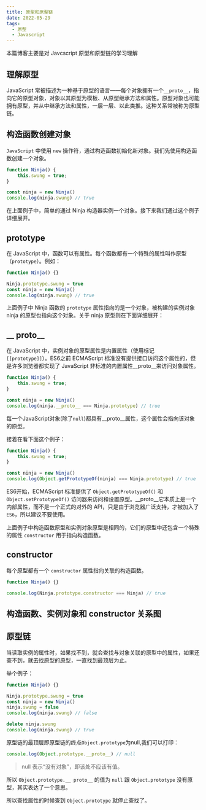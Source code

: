 ```yaml
---
title: 原型和原型链
date: 2022-05-29
tags:
  - 原型
  - Javascript
---
```


本篇博客主要是对 Javcscript 原型和原型链的学习理解

## 理解原型
JavaScript 常被描述为一种基于原型的语言——每个对象拥有一个`__proto__`，指向它的原型对象，对象以其原型为模板、从原型继承方法和属性。原型对象也可能拥有原型，并从中继承方法和属性，一层一层、以此类推。这种关系常被称为原型链。 

## 构造函数创建对象
`JavaScript` 中使用 `new` 操作符，通过构造函数初始化新对象。我们先使用构造函数创建一个对象。

```javascript
function Ninja() { 
    this.swung = true;
}

const ninja = new Ninja()
console.log(ninja.swung) // true
```
在上面例子中，简单的通过 Ninja 构造器实例一个对象。接下来我们通过这个例子详细展开。

## prototype
在 JavaScript 中，函数可以有属性。每个函数都有一个特殊的属性叫作原型（`prototype`）。例如：

```javascript
function Ninja() {}

Ninja.prototype.swung = true
const ninja = new Ninja()
console.log(ninja.swung) // true
```
上面例子中 Ninja 函数的 `prototype` 属性指向的是一个对象，被构建的实例对象 ninja 的原型也指向这个对象。关于 ninja 原型则在下面详细展开：

## __ proto__
在 JavaScript 中，实例对象的原型属性是内置属性（使用标记 `[[prototype]]`）。ES6之前 ECMAScript 标准没有提供接口访问这个属性的，但是许多浏览器都实现了 JavaScript 非标准的内置属性__proto__来访问对象属性。

```javascript
function Ninja() { 
    this.swung = true;
}

const ninja = new Ninja()
console.log(ninja.__proto__ === Ninja.prototype) // true
```
每一个JavaScript对象(除了`null`)都具有__proto__属性，这个属性会指向该对象的原型。

接着在看下面这个例子：

```javascript
function Ninja() { 
    this.swung = true;
}

const ninja = new Ninja()
console.log(Object.getPrototypeOf(ninja) === Ninja.prototype) // true
```
ES6开始，ECMAScript 标准提供了 `Object.getPrototypeOf()` 和 `Object.setPrototypeOf()` 访问器来访问和设置原型。__proto__它本质上是一个内部属性，而不是一个正式的对外的 API，只是由于浏览器广泛支持，才被加入了 `ES6`，所以建议不要使用。

上面例子中构造函数原型和实例对象原型是相同的，它们的原型中还包含一个特殊的属性 `constructor` 用于指向构造函数。
## constructor
每个原型都有一个 `constructor` 属性指向关联的构造函数。

```javascript
function Ninja() {}

console.log(Ninja.prototype.constructor === Ninja) // true
```

## 构造函数、实例对象和 constructor 关系图

## 原型链                                                                  

当读取实例的属性时，如果找不到，就会查找与对象关联的原型中的属性，如果还查不到，就去找原型的原型，一直找到最顶层为止。

举个例子：

```javascript
function Ninja() {}

Ninja.prototype.swung = true
const ninja = new Ninja()
ninja.swung = false
console.log(ninja.swung) // false

delete ninja.swung
console.log(ninja.swung) // true
```
原型链的最顶层即原型链的终点`Object.prototype`为null,我们可以打印：

```javascript
console.log(Object.prototype.__proto__) // null
```
> null 表示“没有对象”，即该处不应该有值。

所以 `Object.prototype.__ proto__` 的值为 `null` 跟 `Object.prototype` 没有原型，其实表达了一个意思。

所以查找属性的时候查到 `Object.prototype` 就停止查找了。
